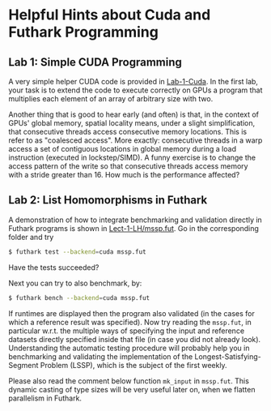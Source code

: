 # Helpful Hints about Cuda and Futhark Programming

## Lab 1: Simple CUDA Programming

A very simple helper CUDA code is provided in [Lab-1-Cuda](Lab-1-Cuda). In the first lab, your task is to extend the code to execute correctly on GPUs a program that multiplies each element of an array of arbitrary size with two.

Another thing that is good to hear early (and often) is that, in the context of GPUs' global memory, spatial locality means, under a slight simplification, that consecutive threads access consecutive memory locations. This is refer to as "coalesced access". More exactly: consecutive threads in a warp access a set of contiguous locations in global memory during a load instruction (executed in lockstep/SIMD). A funny exercise is to change the access pattern of the write so that consecutive threads access memory with a stride greater than 16. How much is the performance affected?

## Lab 2: List Homomorphisms in Futhark

A demonstration of how to integrate benchmarking and validation directly in Futhark programs is shown in [Lect-1-LH/mssp.fut](Lect-1-LH/mssp.fut). Go in the corresponding folder and try

```bash
$ futhark test --backend=cuda mssp.fut
```

Have the tests succeeded?

Next you can try to also benchmark, by:

```bash
$ futhark bench --backend=cuda mssp.fut
```

If runtimes are displayed then the program also validated (in the cases for which a reference result was specified). Now try reading the `mssp.fut`, in particular w.r.t. the multiple ways of specifying the input and reference datasets directly specified inside that file (in case you did not already look).   Understanding the automatic testing procedure will probably help you in benchmarking and validating the implementation of the Longest-Satisfying-Segment Problem (LSSP), which is the subject of the first weekly. 

Please also read the comment below function `mk_input` in `mssp.fut`. This dynamic casting of type sizes will be very useful later on, when we flatten parallelism in Futhark.

